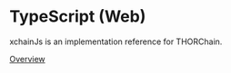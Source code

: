 # TypeScript (Web)

xchainJs is an implementation reference for THORChain.

[Overview](overview.md)

